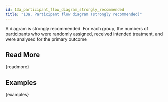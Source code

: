 ```yaml
---
id: 13a_participant_flow_diagram_strongly_recommended
title: "13a. Participant flow diagram (strongly recommended)"
---
```

A diagram is strongly recommended. For each group, the numbers of participants who were randomly assigned, received intended treatment, and were analysed for the primary outcome

## Read More

{readmore}

## Examples

{examples}